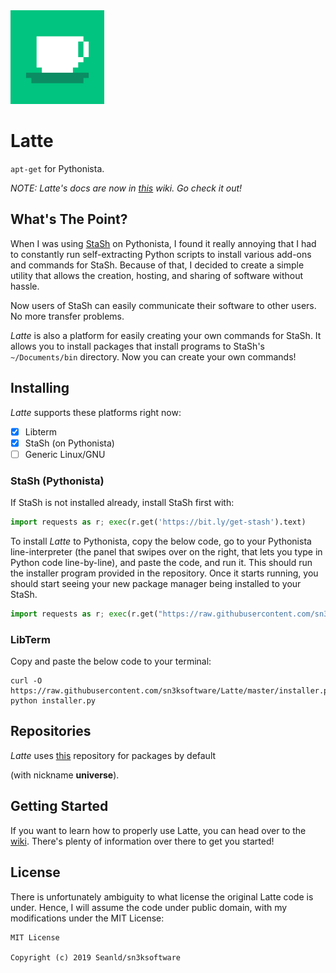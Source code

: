 <img src="latte.png" width="150px" height="150px" alt="Latte's logo" />

# Latte

`apt-get` for Pythonista.

*NOTE:* _Latte's docs are now in [this](https://github.com/sn3ksoftware/Latte/wiki) wiki. Go check it out!_

## What's The Point?

When I was using [StaSh](https://github.com/ywangd/stash) on Pythonista, I found it really annoying that I had to constantly run self-extracting Python scripts to install various add-ons and commands for StaSh. Because of that, I decided to create a simple utility that allows the creation, hosting, and sharing of software without hassle.

Now users of StaSh can easily communicate their software to other users. No more transfer problems.

_Latte_ is also a platform for easily creating your own commands for StaSh. It allows you to install packages that install programs to StaSh's `~/Documents/bin` directory. Now you can create your own commands!

## Installing

_Latte_ supports these platforms right now:

- [x] Libterm
- [x] StaSh (on Pythonista)
- [ ] Generic Linux/GNU

### StaSh (Pythonista)
If StaSh is not installed already, install StaSh first with:

```python
import requests as r; exec(r.get('https://bit.ly/get-stash').text)
```

To install _Latte_ to Pythonista, copy the below code, go to your Pythonista line-interpreter (the panel that swipes over on the right, that lets you type in Python code line-by-line), and paste the code, and run it. This should run the installer program provided in the repository. Once it starts running, you should start seeing your new package manager being installed to your StaSh.

```python
import requests as r; exec(r.get("https://raw.githubusercontent.com/sn3ksoftware/Latte/master/installer.py").text);
```

### LibTerm
Copy and paste the below code to your terminal:

```
curl -O https://raw.githubusercontent.com/sn3ksoftware/Latte/master/installer.py
python installer.py
```

## Repositories

_Latte_ uses [this](https://github.com/sn3ksoftware/latte-universe) repository for packages by default

(with nickname **universe**).

## Getting Started

If you want to learn how to properly use Latte, you can head over to the [wiki](https://github.com/sn3ksoftware/Latte/wiki). There's plenty of information over there to get you started!

## License

There is unfortunately ambiguity to what license the original Latte code is under. Hence, I will assume the code under public domain, with my modifications under the MIT License:

```
MIT License

Copyright (c) 2019 Seanld/sn3ksoftware
```
